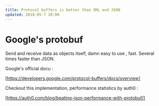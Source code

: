 ```yaml
---
title: Protocol buffers is better than XML and JSON
updated: 2018-05-7 10:00
---
```


# Google's protobuf

Send and receive data as objects itself, damn easy to use , fast. Several times faster than JSON.

Google's official docu :

[https://developers.google.com/protocol-buffers/docs/overview]

Checkout this implementation, performance statistics by auth0  : 

[https://auth0.com/blog/beating-json-performance-with-protobuf/]

